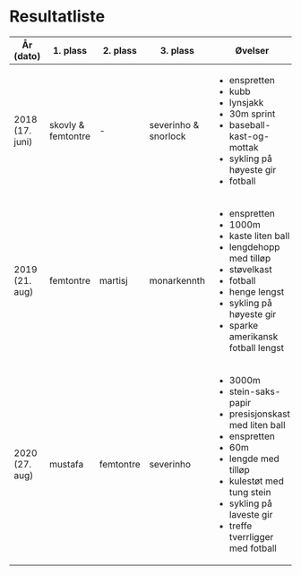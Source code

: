 # Resultatliste


| År (dato)       | 1. plass           | 2. plass     | 3. plass              | Øvelser | Deltakere  |
| --------------- | -------------------| ------------ | -------------         | ------- | ---------- |
| 2018 (17. juni) | skovly & femtontre | -            |  severinho & snorlock | <ul><li>enspretten</li><li>kubb</li><li>lynsjakk</li><li>30m sprint</li><li>baseball-kast-og-mottak</li><li>sykling på høyeste gir</li><li>fotball</li></ul> | severinho, snorlock, femtontre, chrsone, theie, skovly, retardedbear, benny_b, gronnbeck |
| 2019 (21. aug)  | femtontre          | martisj      |  monarkennth          | <ul><li>enspretten</li><li>1000m</li><li>kaste liten ball</li><li>lengdehopp med tilløp</li><li>støvelkast</li><li>fotball</li><li>henge lengst</li><li>sykling på høyeste gir</li><li>sparke amerikansk fotball lengst</li></ul> | monarkennth, gronnbeck, theie, martisj, femtontre, retardedbear, howie, moi, mustafa, severinho |
| 2020 (27. aug)  | mustafa            | femtontre    |  severinho            | <ul><li>3000m</li><li>stein-saks-papir</li><li>presisjonskast med liten ball</li><li>enspretten</li><li>60m</li><li>lengde med tilløp</li><li>kulestøt med tung stein</li><li>sykling på laveste gir</li><li>treffe tverrligger med fotball</li></ul> | monarkennth, chrsone, t-b1bby, martisj, femtontre, retardedbear, howie, benny_b, mustafa, severinho, snorlock |
